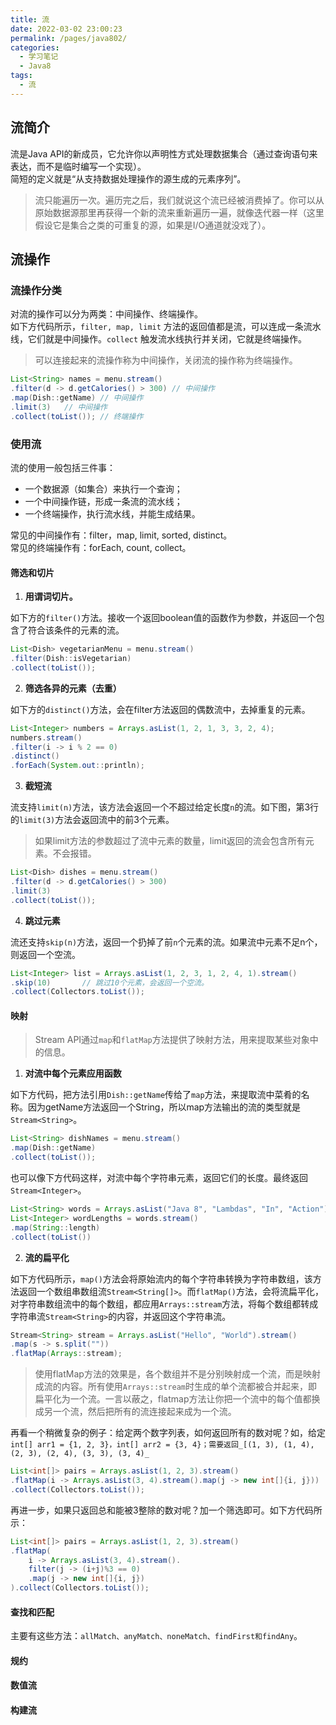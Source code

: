 ```yaml
---
title: 流
date: 2022-03-02 23:00:23
permalink: /pages/java802/
categories:
  - 学习笔记
  - Java8
tags:
  - 流
---
```

## 流简介

流是Java API的新成员，它允许你以声明性方式处理数据集合（通过查询语句来表达，而不是临时编写一个实现）。<br />简短的定义就是“从支持数据处理操作的源生成的元素序列”。
> 流只能遍历一次。遍历完之后，我们就说这个流已经被消费掉了。你可以从原始数据源那里再获得一个新的流来重新遍历一遍，就像迭代器一样（这里假设它是集合之类的可重复的源，如果是I/O通道就没戏了）。

## 流操作
### 流操作分类
对流的操作可以分为两类：中间操作、终端操作。<br />如下方代码所示，`filter, map, limit` 方法的返回值都是流，可以连成一条流水线，它们就是中间操作。`collect` 触发流水线执行并关闭，它就是终端操作。
> 可以连接起来的流操作称为中间操作，关闭流的操作称为终端操作。

```java
List<String> names = menu.stream()
.filter(d -> d.getCalories() > 300) // 中间操作
.map(Dish::getName)	// 中间操作
.limit(3)	// 中间操作
.collect(toList());	// 终端操作
```
### 使用流
流的使用一般包括三件事：

- 一个数据源（如集合）来执行一个查询；
-  一个中间操作链，形成一条流的流水线；
- 一个终端操作，执行流水线，并能生成结果。

常见的中间操作有：filter，map, limit, sorted, distinct。<br />常见的终端操作有：forEach, count, collect。
#### 筛选和切片

1. **用谓词切片。**

如下方的`filter()`方法。接收一个返回boolean值的函数作为参数，并返回一个包含了符合该条件的元素的流。
```java
List<Dish> vegetarianMenu = menu.stream()
.filter(Dish::isVegetarian)
.collect(toList());
```

2. **筛选各异的元素（去重）**

如下方的`distinct()`方法，会在filter方法返回的偶数流中，去掉重复的元素。
```java
List<Integer> numbers = Arrays.asList(1, 2, 1, 3, 3, 2, 4);
numbers.stream()
.filter(i -> i % 2 == 0)
.distinct()
.forEach(System.out::println);
```

3. **截短流**

流支持`limit(n)`方法，该方法会返回一个不超过给定长度`n`的流。如下图，第3行的`limit(3)`方法会返回流中的前3个元素。
> 如果limit方法的参数超过了流中元素的数量，limit返回的流会包含所有元素。不会报错。

```java
List<Dish> dishes = menu.stream()
.filter(d -> d.getCalories() > 300)
.limit(3)
.collect(toList());
```

4. **跳过元素**

流还支持`skip(n)`方法，返回一个扔掉了前`n`个元素的流。如果流中元素不足n个，则返回一个空流。
```java
List<Integer> list = Arrays.asList(1, 2, 3, 1, 2, 4, 1).stream()
.skip(10)		// 跳过10个元素，会返回一个空流。
.collect(Collectors.toList());
```
#### 映射
> Stream API通过`map`和`flatMap`方法提供了映射方法，用来提取某些对象中的信息。

1. **对流中每个元素应用函数**

如下方代码，把方法引用`Dish::getName`传给了`map`方法，来提取流中菜肴的名称。因为getName方法返回一个String，所以map方法输出的流的类型就是`Stream<String>`。
```java
List<String> dishNames = menu.stream()
.map(Dish::getName)
.collect(toList());
```
也可以像下方代码这样，对流中每个字符串元素，返回它们的长度。最终返回`Stream<Integer>`。
```java
List<String> words = Arrays.asList("Java 8", "Lambdas", "In", "Action");
List<Integer> wordLengths = words.stream()
.map(String::length)
.collect(toList())
```

2. **流的扁平化**

如下方代码所示，`map()`方法会将原始流内的每个字符串转换为字符串数组，该方法返回一个数组串数组流`Stream<String[]>`。而`flatMap()`方法，会将流扁平化，对字符串数组流中的每个数组，都应用`Arrays::stream`方法，将每个数组都转成字符串流`Stream<String>`的内容，并返回这个字符串流。
```java
Stream<String> stream = Arrays.asList("Hello", "World").stream()
.map(s -> s.split(""))
.flatMap(Arrays::stream);
```
> 使用flatMap方法的效果是，各个数组并不是分别映射成一个流，而是映射成流的内容。所有使用`Arrays::stream`时生成的单个流都被合并起来，即扁平化为一个流。一言以蔽之，flatmap方法让你把一个流中的每个值都换成另一个流，然后把所有的流连接起来成为一个流。

再看一个稍微复杂的例子：给定两个数字列表，如何返回所有的数对呢？如，给定 `int[] arr1 = {1, 2, 3}，int[] arr2 = {3, 4}；需要返回_[(1, 3), (1, 4), (2, 3), (2, 4), (3, 3), (3, 4)_`
```java
List<int[]> pairs = Arrays.asList(1, 2, 3).stream()
.flatMap(i -> Arrays.asList(3, 4).stream().map(j -> new int[]{i, j}))
.collect(Collectors.toList());
```
再进一步，如果只返回总和能被3整除的数对呢？加一个筛选即可。如下方代码所示：
```java
List<int[]> pairs = Arrays.asList(1, 2, 3).stream()
.flatMap(
    i -> Arrays.asList(3, 4).stream().
    filter(j -> (i+j)%3 == 0)
	.map(j -> new int[]{i, j})
).collect(Collectors.toList());
```
#### 查找和匹配
主要有这些方法：`allMatch、anyMatch、noneMatch、findFirst和findAny`。

#### 规约
#### 数值流
#### 构建流
